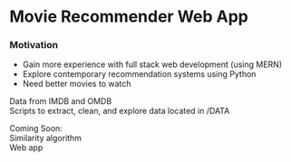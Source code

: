 # Movie Recommender Web App

### Motivation
* Gain more experience with full stack web development (using MERN)
* Explore contemporary recommendation systems using Python
* Need better movies to watch

Data from IMDB and OMDB <br/> 
Scripts to extract, clean, and explore data located in /DATA <br/> 

Coming Soon: <br/> 
Similarity algorithm <br/> 
Web app <br/> 
